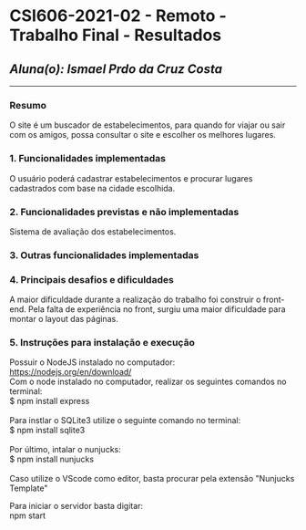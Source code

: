# **CSI606-2021-02 - Remoto - Trabalho Final - Resultados**
## *Aluna(o): Ismael Prdo da Cruz Costa*

--------------

<!-- Este documento tem como objetivo apresentar o projeto desenvolvido, considerando o que foi definido na proposta e o produto final. -->

### Resumo

  O site é um buscador de estabelecimentos, para quando for viajar ou sair com os amigos, possa consultar o site e escolher os melhores lugares.

### 1. Funcionalidades implementadas
<!-- Descrever as funcionalidades que eram previstas e foram implementas. -->
O usuário poderá cadastrar estabelecimentos e procurar lugares cadastrados com base na cidade escolhida.
  
### 2. Funcionalidades previstas e não implementadas
<!-- Descrever as funcionalidades que eram previstas e não foram implementas, apresentando uma breve justificativa do porquê elas não foram incluídas -->
Sistema de avaliação dos estabelecimentos.

### 3. Outras funcionalidades implementadas
<!-- Descrever as funcionalidades implementas além daquelas que foram previstas, caso se aplique.  -->

### 4. Principais desafios e dificuldades
<!-- Descrever os principais desafios encontrados no desenvolvimento do trabalho, quais foram as dificuldades e como elas foram superadas e resolvidas. -->
 A maior dificuldade durante a realização do trabalho foi construir o front-end. Pela falta de experiência no front,
 surgiu uma maior dificuldade para montar o layout das páginas.

### 5. Instruções para instalação e execução
<!-- Descrever o que deve ser feito para instalar (ou baixar) a aplicação, o que precisa ser configurando (parâmetros, banco de dados e afins) e como executá-la. -->
Possuir o NodeJS instalado no computador: https://nodejs.org/en/download/  \
Com o node instalado no computador, realizar os seguintes comandos no terminal:\
$ npm install express\
\
Para instlar o SQLite3 utilize o seguinte comando no terminal:\
$ npm install sqlite3\
\
Por último, intalar o nunjucks:\
$ npm install nunjucks\
\
Caso utilize o VScode como editor, basta procurar pela extensão "Nunjucks Template"

Para iniciar o servidor basta digitar:\
npm start
